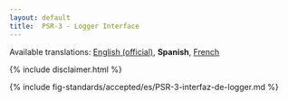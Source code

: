 ```yaml
---
layout: default
title:  PSR-3 - Logger Interface
---
```


<nav id="lngmenu">
  Available translations:
  <a href="/psr/psr-3">English (official)</a>,
  <b>Spanish</b>,
  <a href="/psr/psr-3/fr">French</a>
</nav>

{% include disclaimer.html %}

{% include fig-standards/accepted/es/PSR-3-interfaz-de-logger.md %}
